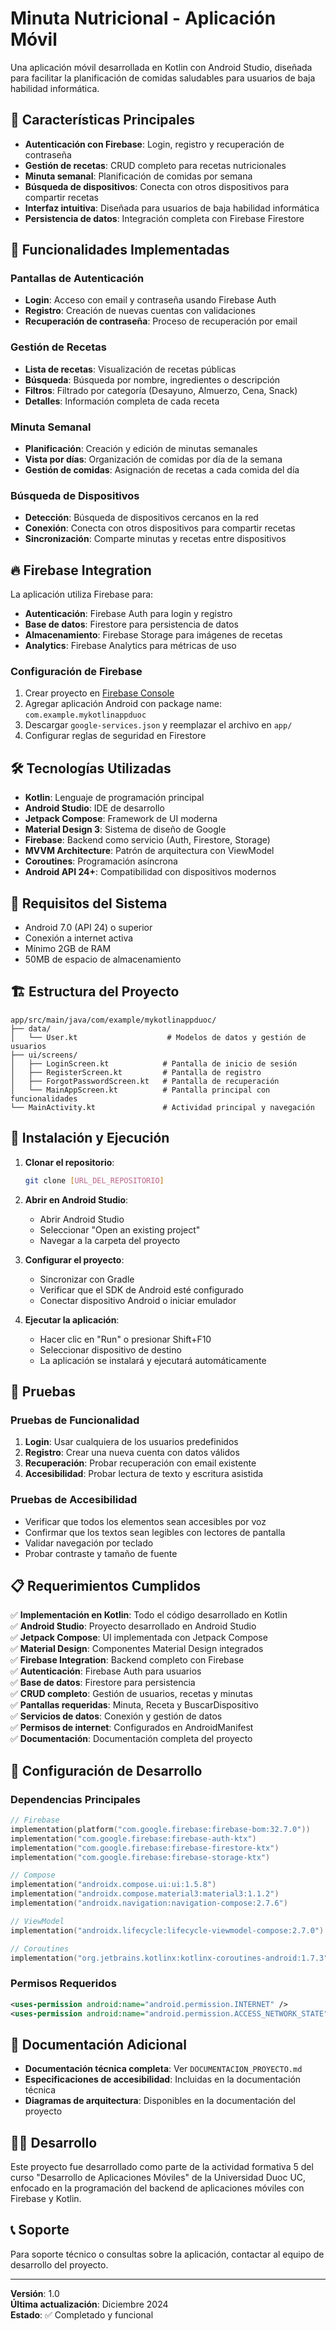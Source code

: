 # Minuta Nutricional - Aplicación Móvil

Una aplicación móvil desarrollada en Kotlin con Android Studio, diseñada para facilitar la planificación de comidas saludables para usuarios de baja habilidad informática.

## 🎯 Características Principales

- **Autenticación con Firebase**: Login, registro y recuperación de contraseña
- **Gestión de recetas**: CRUD completo para recetas nutricionales
- **Minuta semanal**: Planificación de comidas por semana
- **Búsqueda de dispositivos**: Conecta con otros dispositivos para compartir recetas
- **Interfaz intuitiva**: Diseñada para usuarios de baja habilidad informática
- **Persistencia de datos**: Integración completa con Firebase Firestore

## 🚀 Funcionalidades Implementadas

### Pantallas de Autenticación
- **Login**: Acceso con email y contraseña usando Firebase Auth
- **Registro**: Creación de nuevas cuentas con validaciones
- **Recuperación de contraseña**: Proceso de recuperación por email

### Gestión de Recetas
- **Lista de recetas**: Visualización de recetas públicas
- **Búsqueda**: Búsqueda por nombre, ingredientes o descripción
- **Filtros**: Filtrado por categoría (Desayuno, Almuerzo, Cena, Snack)
- **Detalles**: Información completa de cada receta

### Minuta Semanal
- **Planificación**: Creación y edición de minutas semanales
- **Vista por días**: Organización de comidas por día de la semana
- **Gestión de comidas**: Asignación de recetas a cada comida del día

### Búsqueda de Dispositivos
- **Detección**: Búsqueda de dispositivos cercanos en la red
- **Conexión**: Conecta con otros dispositivos para compartir recetas
- **Sincronización**: Comparte minutas y recetas entre dispositivos

## 🔥 Firebase Integration

La aplicación utiliza Firebase para:

- **Autenticación**: Firebase Auth para login y registro
- **Base de datos**: Firestore para persistencia de datos
- **Almacenamiento**: Firebase Storage para imágenes de recetas
- **Analytics**: Firebase Analytics para métricas de uso

### Configuración de Firebase

1. Crear proyecto en [Firebase Console](https://console.firebase.google.com)
2. Agregar aplicación Android con package name: `com.example.mykotlinappduoc`
3. Descargar `google-services.json` y reemplazar el archivo en `app/`
4. Configurar reglas de seguridad en Firestore

## 🛠️ Tecnologías Utilizadas

- **Kotlin**: Lenguaje de programación principal
- **Android Studio**: IDE de desarrollo
- **Jetpack Compose**: Framework de UI moderna
- **Material Design 3**: Sistema de diseño de Google
- **Firebase**: Backend como servicio (Auth, Firestore, Storage)
- **MVVM Architecture**: Patrón de arquitectura con ViewModel
- **Coroutines**: Programación asíncrona
- **Android API 24+**: Compatibilidad con dispositivos modernos

## 📱 Requisitos del Sistema

- Android 7.0 (API 24) o superior
- Conexión a internet activa
- Mínimo 2GB de RAM
- 50MB de espacio de almacenamiento

## 🏗️ Estructura del Proyecto

```
app/src/main/java/com/example/mykotlinappduoc/
├── data/
│   └── User.kt                    # Modelos de datos y gestión de usuarios
├── ui/screens/
│   ├── LoginScreen.kt            # Pantalla de inicio de sesión
│   ├── RegisterScreen.kt         # Pantalla de registro
│   ├── ForgotPasswordScreen.kt   # Pantalla de recuperación
│   └── MainAppScreen.kt          # Pantalla principal con funcionalidades
└── MainActivity.kt               # Actividad principal y navegación
```

## 🚀 Instalación y Ejecución

1. **Clonar el repositorio**:
   ```bash
   git clone [URL_DEL_REPOSITORIO]
   ```

2. **Abrir en Android Studio**:
   - Abrir Android Studio
   - Seleccionar "Open an existing project"
   - Navegar a la carpeta del proyecto

3. **Configurar el proyecto**:
   - Sincronizar con Gradle
   - Verificar que el SDK de Android esté configurado
   - Conectar dispositivo Android o iniciar emulador

4. **Ejecutar la aplicación**:
   - Hacer clic en "Run" o presionar Shift+F10
   - Seleccionar dispositivo de destino
   - La aplicación se instalará y ejecutará automáticamente

## 🧪 Pruebas

### Pruebas de Funcionalidad
1. **Login**: Usar cualquiera de los usuarios predefinidos
2. **Registro**: Crear una nueva cuenta con datos válidos
3. **Recuperación**: Probar recuperación con email existente
4. **Accesibilidad**: Probar lectura de texto y escritura asistida

### Pruebas de Accesibilidad
- Verificar que todos los elementos sean accesibles por voz
- Confirmar que los textos sean legibles con lectores de pantalla
- Validar navegación por teclado
- Probar contraste y tamaño de fuente

## 📋 Requerimientos Cumplidos

✅ **Implementación en Kotlin**: Todo el código desarrollado en Kotlin  
✅ **Android Studio**: Proyecto desarrollado en Android Studio  
✅ **Jetpack Compose**: UI implementada con Jetpack Compose  
✅ **Material Design**: Componentes Material Design integrados  
✅ **Firebase Integration**: Backend completo con Firebase  
✅ **Autenticación**: Firebase Auth para usuarios  
✅ **Base de datos**: Firestore para persistencia  
✅ **CRUD completo**: Gestión de usuarios, recetas y minutas  
✅ **Pantallas requeridas**: Minuta, Receta y BuscarDispositivo  
✅ **Servicios de datos**: Conexión y gestión de datos  
✅ **Permisos de internet**: Configurados en AndroidManifest  
✅ **Documentación**: Documentación completa del proyecto  

## 🔧 Configuración de Desarrollo

### Dependencias Principales
```kotlin
// Firebase
implementation(platform("com.google.firebase:firebase-bom:32.7.0"))
implementation("com.google.firebase:firebase-auth-ktx")
implementation("com.google.firebase:firebase-firestore-ktx")
implementation("com.google.firebase:firebase-storage-ktx")

// Compose
implementation("androidx.compose.ui:ui:1.5.8")
implementation("androidx.compose.material3:material3:1.1.2")
implementation("androidx.navigation:navigation-compose:2.7.6")

// ViewModel
implementation("androidx.lifecycle:lifecycle-viewmodel-compose:2.7.0")

// Coroutines
implementation("org.jetbrains.kotlinx:kotlinx-coroutines-android:1.7.3")
```

### Permisos Requeridos
```xml
<uses-permission android:name="android.permission.INTERNET" />
<uses-permission android:name="android.permission.ACCESS_NETWORK_STATE" />
```

## 📄 Documentación Adicional

- **Documentación técnica completa**: Ver `DOCUMENTACION_PROYECTO.md`
- **Especificaciones de accesibilidad**: Incluidas en la documentación técnica
- **Diagramas de arquitectura**: Disponibles en la documentación del proyecto

## 👨‍💻 Desarrollo

Este proyecto fue desarrollado como parte de la actividad formativa 5 del curso "Desarrollo de Aplicaciones Móviles" de la Universidad Duoc UC, enfocado en la programación del backend de aplicaciones móviles con Firebase y Kotlin.

## 📞 Soporte

Para soporte técnico o consultas sobre la aplicación, contactar al equipo de desarrollo del proyecto.

---

**Versión**: 1.0  
**Última actualización**: Diciembre 2024  
**Estado**: ✅ Completado y funcional
